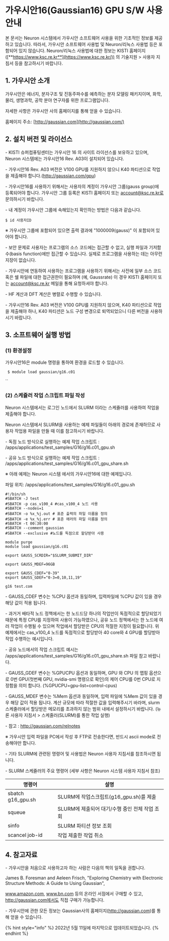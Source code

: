 # 가우시안16(Gaussian16) GPU S/W 사용 안내

본 문서는 Neuron 시스템에서 가우시안 소프트웨어 사용을 위한 기초적인 정보를 제공하고 있습니다. 따라서, 가우시안 소프트웨어 사용법 및 Neuron/리눅스 사용법 등은 포함되어 있지 않습니다. Neuron/리눅스 사용법에 대한 정보는 KISTI 홈페이지([**https://www.ksc.re.kr**](https://www.ksc.re.kr/)) 의 기술지원 > 사용자 지침서 등을 참고하시기 바랍니다.

## **1. 가우시안 소개**

가우시안은 에너지, 분자구조 및 진동주파수를 예측하는 분자 모델링 패키지이며, 화학, 물리, 생명과학, 공학 분야 연구자를 위한 프로그램입니다.

자세한 사항은 가우시안 사의 홈페이지를 통해 얻을 수 있습니다.

홈페이지 주소: [http://gaussian.com](http://gaussian.com/)

## **2. 설치 버전 및 라이선스**

\- KISTI 슈퍼컴퓨팅센터는 가우시안 16 의 사이트 라이선스를 보유하고 있으며, Neuron 시스템에는 가우시안16 Rev. A03이 설치되어 있습니다.

\- 가우시안16 Rev. A03 버전은 V100 GPU를 지원하지 않으니 K40 파티션으로 작업을 제출해야 합니다.(http://gaussian.com/gpu)

\- 가우시안16를 사용하기 위해서는 사용자의 계정이 가우시안 그룹(gauss group)에 등록되어야 합니다. 가우시안 그룹 등록은 KISTI 홈페이지 또는 account@ksc.re.kr로 문의하시기 바랍니다.

\- 내 계정이 가우시안 그룹에 속해있는지 확인하는 방법은 다음과 같습니다.

```markup
$ id 사용자ID
```

※ 가우시안 그룹에 포함되어 있으면 출력 결과에 "1000009(gauss)" 이 포함되어 있어야 합니다.



\- 보안 문제로 사용자는 프로그램의 소스 코드에는 접근할 수 없고, 실행 파일과 기저함수(basis function)에만 접근할 수 있습니다. 실제로 프로그램을 사용하는 데는 아무런 지장이 없습니다.

\- 가우시안에 연동하여 사용하는 프로그램을 사용하기 위해서는 사전에 일부 소스 코드 혹은 쉘 파일에 대한 접근권한이 필요하며 (예, Gaussrate) 이 경우 KISTI 홈페이지 또는 account@ksc.re.kr 메일을 통해 요청하셔야 합니다.

\- HF 계산과 DFT 계산은 병렬로 수행할 수 있습니다.

\- 가우시안16 Rev. A03 버전은 V100 GPU를 지원하지 않으며, K40 파티션으로 작업을 제출해야 하나, K40 파티션은 노드 구성 변경으로 퇴역되었으니 다른 버전을 사용하시기 바랍니다.

## **3. 소프트웨어 실행 방법**

### **(1) 환경설정**

가우시안16은 module 명령을 통하여 환경을 로드할 수 있습니다.

```markup
 $ module load gaussian/g16.c01
```

\`\`

### **(2) 스케쥴러 작업 스크립트 파일 작성**

Neuron 시스템에서는 로그인 노드에서 SLURM 이라는 스케쥴러를 사용하여 작업을 제출해야 합니다.

Neuron 시스템에서 SLURM을 사용하는 예제 파일들이 아래의 경로에 존재하므로 사용자 작업용 파일을 만들 때 이를 참고하시기 바랍니다.

\- 독점 노드 방식으로 실행하는 예제 작업 스크립트 : /apps/applications/test\_samples/G16/g16.c01\_gpu.sh

\- 공유 노드 방식으로 실행하는 예제 작업 스크립트 : /apps/applications/test\_samples/G16/g16.c01\_gpu\_share.sh



※ 아래 예제는 Neuron 시스템 에서의 가우시안16에 대한 예제입니다.

파일 위치: /apps/applications/test\_samples/G16/g16.c01\_gpu.sh

```
#!/bin/sh
#SBATCH -J test
#SBATCH -p cas_v100_4 #cas_v100_4 노드 사용
#SBATCH --nodes=1 
#SBATCH -o %x_%j.out # 표준 출력의 파일 이름을 정의
#SBATCH -e %x_%j.err # 표준 에러의 파일 이름을 정의
#SBATCH -t 00:30:00
#SBATCH --comment gaussian
#SBATCH --exclusive #노드를 독점으로 할당받아 사용

module purge
module load gaussian/g16.c01

export GAUSS_SCRDIR="$SLURM_SUBMIT_DIR"

export GAUSS_MDEF=96GB

export GAUSS_CDEF="0-39"
export GAUSS_GDEF="0-3=0,10,11,19"

g16 test.com
```

\- GAUSS\_CDEF 변수는 %CPU 옵션과 동일하며, 입력파일에 %CPU 값이 있을 경우 해당 값이 적용 됩니다.

\- 과거거 배타적 노드 정책에서는 한 노드드당 하나의 작업만이 독점적으로 할당되었기 때문에 특정 CPU를 지정하여 사용이 가능하였으나, 공유 노드 정책에서는 한 노드에 여러 작업이 수행될 수 있으며 작업에서 할당받은 CPU의 적절한 지정이 필요합니다. 위 예제에서는 cas\_v100\_4 노드를 독점적으로 할당받아 40 core와 4 GPU를 할당받아 작업 수행하는 예시입니다.

\- 공유 노드에서의 작업 스크립트 예시는 /apps/applications/test\_samples/G16/g16.c01\_gpu\_share.sh 파일 참고 바랍니다.

\- GAUSS\_GDEF 변수는 %GPUCPU 옵션과 동일하며, GPU 와 CPU 의 맵핑 옵션으로 0번 GPU(첫번째 GPU, nvidia-smi 명령으로 확인)의 제어 CPU를 0번 CPU로 지정함을 의미 합니다. (%GPUCPU=gpu-list=control-cpus)

\- GAUSS\_MDEF 변수는 %Mem 옵션과 동일하며, 입력 파일에 %Mem 값이 있을 경우 해당 값이 적용 됩니다. 계산 규모에 따라 적절한 값을 입력해주시기 바라며, slurm 스케줄러에서 할당받은 메모리를 초과하지 않는 범위 내에서 설정하시기 바랍니다. (뉴론 사용자 지침서 > 스케줄러(SLURM)를 통한 작업 실행)

\- 참고 : http://gaussian.com/relnotes



※ 가우시안 입력 파일을 PC에서 작성 후 FTP로 전송한다면, 반드시 ascii mode로 전송해야만 합니다.

\- 기타 SLURM에 관련된 명령어 및 사용법은 Neuron 사용자 지침서를 참조하시면 됩니다.



\- SLURM 스케쥴러의 주요 명령어 (세부 사항은 Neuron 시스템 사용자 지침서 참조)

| **명령어**            | **설명**                         |
| ------------------ | ------------------------------ |
| sbatch g16\_gpu.sh | SLURM에 작업스크립트(g16\_gpu.sh)를 제출 |
| squeue             | SLURM에 제출되어 대기/수행 중인 전체 작업 조회  |
| sinfo              | SLURM 파티션 정보 조회                |
| scancel job-id     | 작업 제출한 작업 취소                   |

## **4. 참고자료**

\- 가우시안을 처음으로 사용하고자 하는 사람은 다음의 책의 일독을 권합니다.

James B. Foresman and Aeleen Frisch, "Exploring Chemistry with Electronic Structure Methods: A Guide to Using Gaussian",

www.amazon.com, www.bn.com 등의 온라인 서점에서 구매할 수 있고, http://gaussian.com에서도 직접 구매가 가능합니다.

\- 가우시안에 관한 모든 정보는 Gaussian사의 홈페이지(http://gaussian.com)를 통해 얻을 수 있습니다.

{% hint style="info" %}
2022년 5월 11일에 마지막으로 업데이트되었습니다.
{% endhint %}
